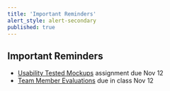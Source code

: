 ```yaml
---
title: 'Important Reminders'
alert_style: alert-secondary
published: true
---
```


## Important Reminders

* [Usability Tested Mockups](https://canvas.sfu.ca/courses/47119/assignments/387245) assignment due Nov 12
* [Team Member Evaluations](https://canvas.sfu.ca/courses/47119/files/folder/Handouts/Team%20Member%20Evaluations) due in class Nov 12
